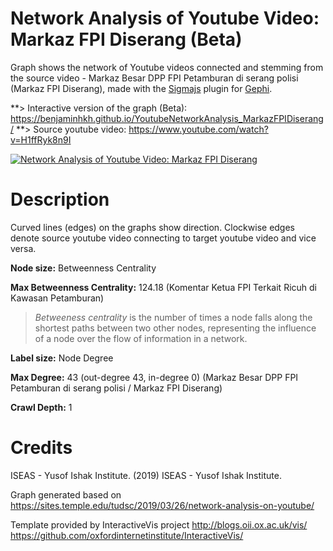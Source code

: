 # Network Analysis of Youtube Video: Markaz FPI Diserang (Beta)

Graph shows the network of Youtube videos connected and stemming from the source video - Markaz Besar DPP FPI Petamburan di serang polisi (Markaz FPI Diserang), made with the [Sigmajs](http://sigmajs.org) plugin for [Gephi](http://gephi.org).

**> Interactive version of the graph (Beta): https://benjaminhkh.github.io/YoutubeNetworkAnalysis_MarkazFPIDiserang/
**> Source youtube video: https://www.youtube.com/watch?v=H1ffRyk8n9I

<a href="https://benjaminhkh.github.io/YoutubeNetworkAnalysis_MarkazFPIDiserang/ "><img src="https://raw.githubusercontent.com/nebnebnebneb/YoutubeNetworkMarkazFPIDiserang/master/images/illustration.png" alt="Network Analysis of Youtube Video: Markaz FPI Diserang"></a>


# Description 

Curved lines (edges) on the graphs show direction. Clockwise edges denote source youtube video connecting to target youtube video and vice versa.

**Node size:** Betweenness Centrality 

**Max Betweenness Centrality:** 124.18
(Komentar Ketua FPI Terkait Ricuh di Kawasan Petamburan)

>*Betweeness centrality* is the number of times a node falls along the shortest paths between two other nodes, representing the influence  of a node over the flow of information in a network.

**Label size:** Node Degree

**Max Degree:** 43 (out-degree 43, in-degree 0)
(Markaz Besar DPP FPI Petamburan di serang polisi / Markaz FPI Diserang)

**Crawl Depth:** 1

# Credits

ISEAS - Yusof Ishak Institute. (2019) ISEAS - Yusof Ishak Institute.

Graph generated based on https://sites.temple.edu/tudsc/2019/03/26/network-analysis-on-youtube/

Template provided by InteractiveVis project
http://blogs.oii.ox.ac.uk/vis/
https://github.com/oxfordinternetinstitute/InteractiveVis/



